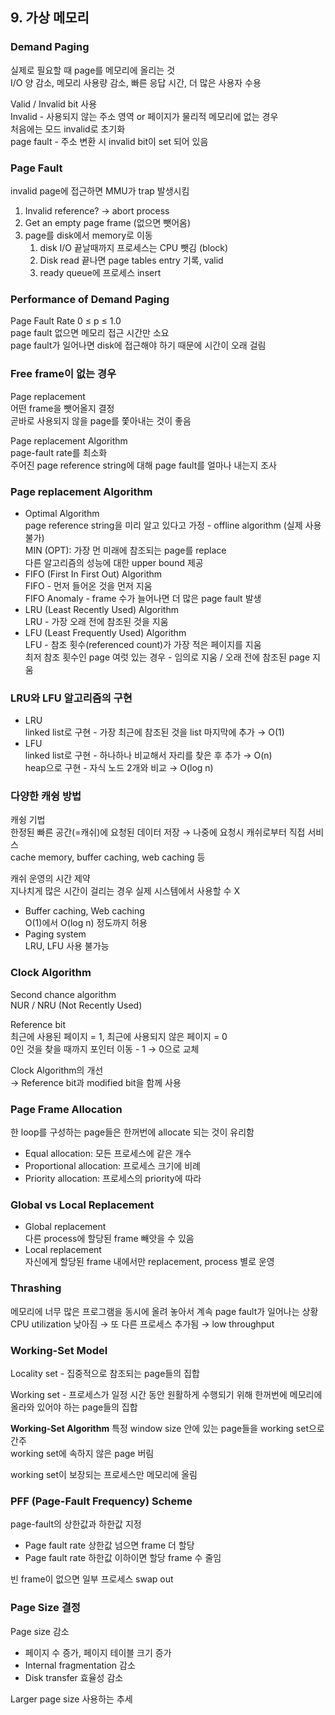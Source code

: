 ## 9. 가상 메모리

### Demand Paging

실제로 필요할 때 page를 메모리에 올리는 것<br>
I/O 양 감소, 메모리 사용량 감소, 빠른 응답 시간, 더 많은 사용자 수용

Valid / Invalid bit 사용<br>
Invalid - 사용되지 않는 주소 영역 or 페이지가 물리적 메모리에 없는 경우<br>
처음에는 모드 invalid로 초기화<br>
page fault - 주소 변환 시 invalid bit이 set 되어 있음

### Page Fault

invalid page에 접근하면 MMU가 trap 발생시킴

1. Invalid reference? → abort process
2. Get an empty page frame (없으면 뺏어옴)
3. page를 disk에서 memory로 이동
    1. disk I/O 끝날때까지 프로세스는 CPU 뺏김 (block)
    2. Disk read 끝나면 page tables entry 기록, valid
    3. ready queue에 프로세스 insert

### Performance of Demand Paging

Page Fault Rate 0 ≤ p ≤ 1.0<br>
page fault 없으면 메모리 접근 시간만 소요<br>
page fault가 일어나면 disk에 접근해야 하기 때문에 시간이 오래 걸림

### Free frame이 없는 경우

Page replacement<br>
어떤 frame을 뺏어올지 결정<br>
곧바로 사용되지 않을 page를 쫓아내는 것이 좋음

Page replacement Algorithm<br>
page-fault rate를 최소화<br>
주어진 page reference string에 대해 page fault를 얼마나 내는지 조사

### Page replacement Algorithm

- Optimal Algorithm<br>
page reference string을 미리 알고 있다고 가정 - offline algorithm (실제 사용 불가)<br>
MIN (OPT): 가장 먼 미래에 참조되는 page를 replace<br>
다른 알고리즘의 성능에 대한 upper bound 제공
- FIFO (First In First Out) Algorithm<br>
FIFO - 먼저 들어온 것을 먼저 지움<br>
FIFO Anomaly - frame 수가 늘어나면 더 많은 page fault 발생
- LRU (Least Recently Used) Algorithm<br>
LRU - 가장 오래 전에 참조된 것을 지움
- LFU (Least Frequently Used) Algorithm<br>
LFU - 참조 횟수(referenced count)가 가장 적은 페이지를 지움<br>
최저 참조 횟수인 page 여럿 있는 경우 - 임의로 지움 / 오래 전에 참조된 page 지움

### LRU와 LFU 알고리즘의 구현

- LRU<br>
linked list로 구현 - 가장 최근에 참조된 것을 list 마지막에 추가 → O(1)
- LFU<br>
linked list로 구현 - 하나하나 비교해서 자리를 찾은 후 추가 → O(n)<br>
heap으로 구현 - 자식 노드 2개와 비교 → O(log n)

### 다양한 캐슁 방법

캐슁 기법<br>
한정된 빠른 공간(=캐쉬)에 요청된 데이터 저장 → 나중에 요청시 캐쉬로부터 직접 서비스<br>
cache memory, buffer caching, web caching 등

캐쉬 운영의 시간 제약<br>
지나치게 많은 시간이 걸리는 경우 실제 시스템에서 사용할 수 X

- Buffer caching, Web caching<br>
O(1)에서 O(log n) 정도까지 허용
- Paging system<br>
LRU, LFU 사용 불가능

### Clock Algorithm

Second chance algorithm<br>
NUR / NRU (Not Recently Used)

Reference bit<br>
최근에 사용된 페이지 = 1, 최근에 사용되지 않은 페이지 = 0<br>
0인 것을 찾을 때까지 포인터 이동 - 1 → 0으로 교체

Clock Algorithm의 개선<br>
→ Reference bit과 modified bit을 함께 사용

### Page Frame Allocation

한 loop를 구성하는 page들은 한꺼번에 allocate 되는 것이 유리함

- Equal allocation: 모든 프로세스에 같은 개수
- Proportional allocation: 프로세스 크기에 비례
- Priority allocation: 프로세스의 priority에 따라

### Global vs Local Replacement

- Global replacement<br>
다른 process에 할당된 frame 빼앗을 수 있음
- Local replacement<br>
자신에게 할당된 frame 내에서만 replacement, process 별로 운영

### Thrashing

메모리에 너무 많은 프로그램을 동시에 올려 놓아서 계속 page fault가 일어나는 상황<br>
CPU utilization 낮아짐 → 또 다른 프로세스 추가됨 → low throughput

### Working-Set Model

Locality set - 집중적으로 참조되는 page들의 집합

Working set - 프로세스가 일정 시간 동안 원활하게 수행되기 위해 한꺼번에 메모리에 올라와 있어야 하는 page들의 집합

**Working-Set Algorithm**
특정 window size 안에 있는 page들을 working set으로 간주<br>
working set에 속하지 않은 page 버림

working set이 보장되는 프로세스만 메모리에 올림

### PFF (Page-Fault Frequency) Scheme

page-fault의 상한값과 하한값 지정

- Page fault rate 상한값 넘으면 frame 더 할당
- Page fault rate 하한값 이하이면 할당 frame 수 줄임

빈 frame이 없으면 일부 프로세스 swap out

### Page Size 결정

Page size 감소

- 페이지 수 증가, 페이지 테이블 크기 증가
- Internal fragmentation 감소
- Disk transfer 효율성 감소

Larger page size 사용하는 추세